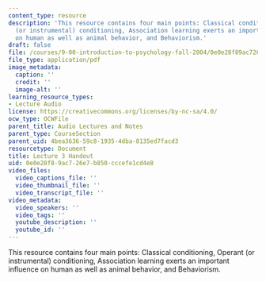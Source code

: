 ```yaml
---
content_type: resource
description: 'This resource contains four main points: Classical conditioning, Operant
  (or instrumental) conditioning, Association learning exerts an important influence
  on human as well as animal behavior, and Behaviorism.'
draft: false
file: /courses/9-00-introduction-to-psychology-fall-2004/0e0e28f89ac726e7b850cccefe1cd4e8_h03.pdf
file_type: application/pdf
image_metadata:
  caption: ''
  credit: ''
  image-alt: ''
learning_resource_types:
- Lecture Audio
license: https://creativecommons.org/licenses/by-nc-sa/4.0/
ocw_type: OCWFile
parent_title: Audio Lectures and Notes
parent_type: CourseSection
parent_uid: 4bea3636-59c8-1935-4dba-8135ed7facd3
resourcetype: Document
title: Lecture 3 Handout
uid: 0e0e28f8-9ac7-26e7-b850-cccefe1cd4e8
video_files:
  video_captions_file: ''
  video_thumbnail_file: ''
  video_transcript_file: ''
video_metadata:
  video_speakers: ''
  video_tags: ''
  youtube_description: ''
  youtube_id: ''
---
```

This resource contains four main points: Classical conditioning, Operant (or instrumental) conditioning, Association learning exerts an important influence on human as well as animal behavior, and Behaviorism.

